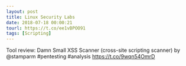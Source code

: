 ```yaml
---
layout: post
title: Linux Security Labs
date: 2018-07-18 00:00:21
tourl: https://t.co/ee1vBPOO91
tags: [Scripting]
---
```

Tool review: Damn Small XSS Scanner (cross-site scripting scanner) by @stamparm #pentesting #analysis https://t.co/9wqn54OmrD